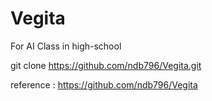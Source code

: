 # Vegita

For AI Class in high-school

git clone https://github.com/ndb796/Vegita.git

reference : https://github.com/ndb796/Vegita
